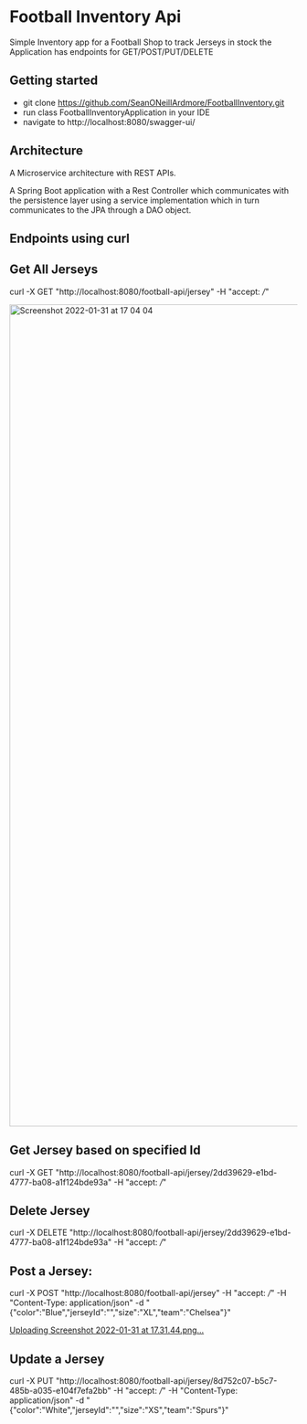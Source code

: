 # Football Inventory Api
Simple Inventory app for a Football Shop to track Jerseys in stock 
the Application has endpoints for GET/POST/PUT/DELETE 

## Getting started
* git clone https://github.com/SeanONeillArdmore/FootballInventory.git
* run class FootballInventoryApplication in your IDE
* navigate to http://localhost:8080/swagger-ui/

##  Architecture
A Microservice architecture with REST APIs.

A Spring Boot application with a Rest Controller which communicates with 
the persistence layer using a service implementation which in turn communicates 
to the JPA through a DAO object.

## Endpoints  using curl

## Get All Jerseys
curl -X GET "http://localhost:8080/football-api/jersey" -H "accept: */*"


<img width="1440" alt="Screenshot 2022-01-31 at 17 04 04" src="https://user-images.githubusercontent.com/98542188/151843278-2e692616-7275-4e29-bc74-fedba94dcce1.png">

## Get Jersey based on specified Id

curl -X GET "http://localhost:8080/football-api/jersey/2dd39629-e1bd-4777-ba08-a1f124bde93a" -H "accept: */*"

## Delete Jersey 
curl -X DELETE "http://localhost:8080/football-api/jersey/2dd39629-e1bd-4777-ba08-a1f124bde93a" -H "accept: */*"

## Post a Jersey:
curl -X POST "http://localhost:8080/football-api/jersey" -H "accept: */*" -H "Content-Type: application/json" -d "{\"color\":\"Blue\",\"jerseyId\":\"\",\"size\":\"XL\",\"team\":\"Chelsea\"}"


[Uploading Screenshot 2022-01-31 at 17.31.44.png…]()


## Update a Jersey
curl -X PUT "http://localhost:8080/football-api/jersey/8d752c07-b5c7-485b-a035-e104f7efa2bb" -H "accept: */*" -H "Content-Type: application/json" -d "{\"color\":\"White\",\"jerseyId\":\"\",\"size\":\"XS\",\"team\":\"Spurs\"}"



